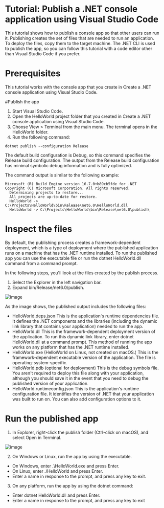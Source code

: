# Tutorial: Publish a .NET console application using Visual Studio Code

This tutorial shows how to publish a console app so that other users can run it. Publishing creates the set of files that are needed to run an application. To deploy the files, copy them to the target machine.
The .NET CLI is used to publish the app, so you can follow this tutorial with a code editor other than Visual Studio Code if you prefer.

# Prerequisites
This tutorial works with the console app that you create in Create a .NET console application using Visual Studio Code.

#Publish the app

1. Start Visual Studio Code.
2. Open the HelloWorld project folder that you created in Create a .NET console application using Visual Studio Code.
3. Choose View > Terminal from the main menu.
The terminal opens in the HelloWorld folder.
4. Run the following command:
```
dotnet publish --configuration Release
```
The default build configuration is Debug, so this command specifies the Release build configuration. The output from the Release build configuration has minimal symbolic debug information and is fully optimized.

The command output is similar to the following example:
```
Microsoft (R) Build Engine version 16.7.0+b89cb5fde for .NET
Copyright (C) Microsoft Corporation. All rights reserved.
  Determining projects to restore...
  All projects are up-to-date for restore.
  HelloWorld -> C:\Projects\HelloWorld\bin\Release\net6.0\HelloWorld.dll
  HelloWorld -> C:\Projects\HelloWorld\bin\Release\net6.0\publish\
```

# Inspect the files
By default, the publishing process creates a framework-dependent deployment, which is a type of deployment where the published application runs on a machine that has the .NET runtime installed. To run the published app you can use the executable file or run the dotnet HelloWorld.dll command from a command prompt.

In the following steps, you'll look at the files created by the publish process.
1. Select the Explorer in the left navigation bar.
2. Expand bin/Release/net6.0/publish.

![image](https://user-images.githubusercontent.com/79606006/198721637-06126b92-cb54-4e5c-add7-46d777c5a00e.png)

As the image shows, the published output includes the following files:
- HelloWorld.deps.json
This is the application's runtime dependencies file. It defines the .NET components and the libraries (including the dynamic link library that contains your application) needed to run the app.
- HelloWorld.dll
This is the framework-dependent deployment version of the application. To run this dynamic link library, enter dotnet HelloWorld.dll at a command prompt. This method of running the app works on any platform that has the .NET runtime installed.
- HelloWorld.exe (HelloWorld on Linux, not created on macOS.)
This is the framework-dependent executable version of the application. The file is operating-system-specific.
- HelloWorld.pdb (optional for deployment)
This is the debug symbols file. You aren't required to deploy this file along with your application, although you should save it in the event that you need to debug the published version of your application.
- HelloWorld.runtimeconfig.json
This is the application's runtime configuration file. It identifies the version of .NET that your application was built to run on. You can also add configuration options to it.

# Run the published app
1. In Explorer, right-click the publish folder (Ctrl-click on macOS), and select Open in Terminal.

![image](https://user-images.githubusercontent.com/79606006/198722030-2df38336-4ae9-4041-bacc-299abb5c0bd2.png)

2. On Windows or Linux, run the app by using the executable.
- On Windows, enter .\HelloWorld.exe and press Enter.
- On Linux, enter ./HelloWorld and press Enter.
- Enter a name in response to the prompt, and press any key to exit.
3. On any platform, run the app by using the dotnet command:
- Enter dotnet HelloWorld.dll and press Enter.
- Enter a name in response to the prompt, and press any key to exit
